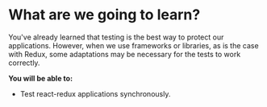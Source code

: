# What are we going to learn?

You've already learned that testing is the best way to protect our applications. However, when we use frameworks or libraries, as is the case with Redux, some adaptations may be necessary for the tests to work correctly.

**You will be able to:**

- Test react-redux applications synchronously.